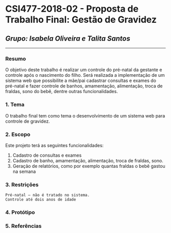 # **CSI477-2018-02 - Proposta de Trabalho Final: Gestão de Gravidez**
## *Grupo: Isabela Oliveira e Talita Santos*

--------------

<!-- Descrever um resumo sobre o trabalho. -->

### Resumo
O objetivo deste trabalho é realizar um controle do pré-natal da gestante e controle após o nascimento do filho. Será realizada a implementação de um sistema web que possibilite a mãe/pai cadastrar consultas e exames do pré-natal e fazer controle de banhos, amamentação, alimentação, troca de fraldas, sono do bebê, dentre outras funcionalidades.

<!-- Apresentar o tema. -->
### 1. Tema

  O trabalho final tem como tema o desenvolvimento de um sistema web para controle de gravidez.

<!-- Descrever e limitar o escopo da aplicação. -->
### 2. Escopo

  Este projeto terá as seguintes funcionalidades:
  1) Cadastro de consultas e exames
  2) Cadastro de banho, amamentação, alimentação, troca de fraldas, sono.
  3) Geração de relatórios, como por exemplo quantas fraldas o bebê gastou na semana

<!-- Apresentar restrições de funcionalidades e de escopo. -->
### 3. Restrições
	Pré-natal – não é tratado no sistema.
	Controle até dois anos de idade
### 4. Protótipo
  

### 5. Referências

